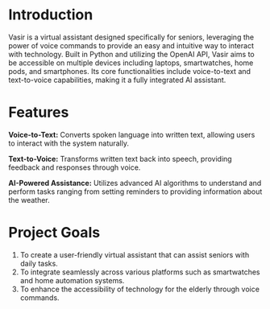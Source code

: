 # Introduction
Vasir is a virtual assistant designed specifically for seniors, leveraging the power of voice commands to provide an easy and intuitive way to interact with technology. 
Built in Python and utilizing the OpenAI API, Vasir aims to be accessible on multiple devices including laptops, smartwatches, home pods, and smartphones. 
Its core functionalities include voice-to-text and text-to-voice capabilities, making it a fully integrated AI assistant.

# Features
**Voice-to-Text:** Converts spoken language into written text, allowing users to interact with the system naturally.

**Text-to-Voice:** Transforms written text back into speech, providing feedback and responses through voice.

**AI-Powered Assistance:** Utilizes advanced AI algorithms to understand and perform tasks ranging from setting reminders to providing information about the weather.
# Project Goals
1. To create a user-friendly virtual assistant that can assist seniors with daily tasks.
2. To integrate seamlessly across various platforms such as smartwatches and home automation systems.
3. To enhance the accessibility of technology for the elderly through voice commands.
